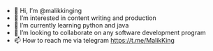 - 👋 Hi, I’m @malikkinging
- 👀 I’m interested in content writing and production
- 🌱 I’m currently learning python and java
- 💞️ I’m looking to collaborate on any software development program
- 📫 How to reach me via telegram https://t.me/MalikKing

<!---
malikkinging/malikkinging is a ✨ special ✨ repository because its `README.md` (this file) appears on your GitHub profile.
You can click the Preview link to take a look at your changes.
--->
